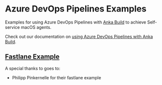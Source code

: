 # Azure DevOps Pipelines Examples

Examples for using Azure DevOps Pipelines with [Anka Build](https://veertu.com/) to achieve Self-service macOS agents.

Check out our documentation on [using Azure DevOps Pipelines with Anka Build](https://ankadocs.veertu.com/docs/ci-plugins-and-integrations/azure-devops-pipelines/).

## [Fastlane Example](./fastlane.yml)

A special thanks to goes to:

- Philipp Pinkernelle for their fastlane example
